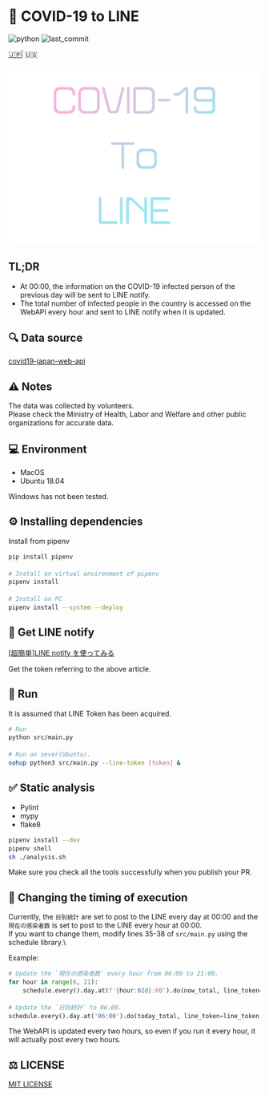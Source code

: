# 🦠 COVID-19 to LINE

![python](https://img.shields.io/github/pipenv/locked/python-version/yuto51942/COVID-19-notice)
![last_commit](https://img.shields.io/github/last-commit/yuto51942/COVID-19-notice)

[🇯🇵](../README.md)| 🇺🇸

![title](title.png)

## TL;DR

- At 00:00, the information on the COVID-19 infected person of the previous day will be sent to LINE notify.
- The total number of infected people in the country is accessed on the WebAPI every hour and sent to LINE notify when it is updated.

## 🔍 Data source

[covid19-japan-web-api](https://github.com/ryo-ma/covid19-japan-web-api)

## ⚠️ Notes

The data was collected by volunteers.\
Please check the Ministry of Health, Labor and Welfare and other public organizations for accurate data.

## 💻 Environment

- MacOS
- Ubuntu 18.04

Windows has not been tested.

## ⚙ Installing dependencies

Install from pipenv

```bash
pip install pipenv

# Install on virtual environment of pipenv
pipenv install

# Install on PC
pipenv install --system --deploy
```

## 🔐 Get LINE notify

[\[超簡単\]LINE notify を使ってみる](https://qiita.com/iitenkida7/items/576a8226ba6584864d95)

Get the token referring to the above article.

## 🚀 Run

It is assumed that LINE Token has been acquired.

```bash
# Run
python src/main.py

# Run on sever(Ubuntu).
nohup python3 src/main.py --line-token [token] &
```

## ✅ Static analysis

- Pylint
- mypy
- flake8

```bash
pipenv install --dev
pipenv shell
sh ./analysis.sh
```

Make sure you check all the tools successfully when you publish your PR.

## 🔁 Changing the timing of execution

Currently, the `日別統計` are set to post to the LINE every day at 00:00 and the `現在の感染者数` is set to post to the LINE every hour at 00:00.\
If you want to change them, modify lines 35-38 of `src/main.py` using the schedule library.\

Example:

```py
# Update the `現在の感染者数` every hour from 06:00 to 21:00.
for hour in range(6, 21):
    schedule.every().day.at(f'{hour:02d}:00').do(now_total, line_token=line_token, save_dir=save_dir)

# Update the `日別統計` to 06:00.
schedule.every().day.at('06:00').do(today_total, line_token=line_token, save_dir=save_dir)
```

The WebAPI is updated every two hours, so even if you run it every hour, it will actually post every two hours.

## ⚖️ LICENSE

[MIT LICENSE](../LICENSE)
